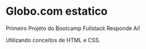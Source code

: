 # Globo.com estatico

Primeiro Projeto do Bootcamp Fullstack Responde Aí!

Utilizando conceitos de HTML e CSS.
